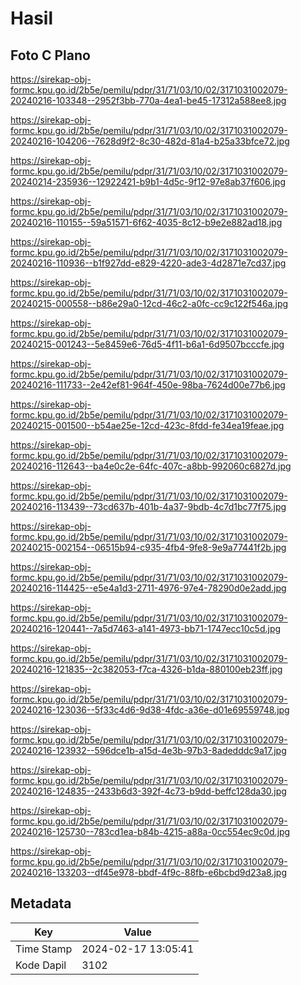 # Hasil

## Foto C Plano

https://sirekap-obj-formc.kpu.go.id/2b5e/pemilu/pdpr/31/71/03/10/02/3171031002079-20240216-103348--2952f3bb-770a-4ea1-be45-17312a588ee8.jpg

https://sirekap-obj-formc.kpu.go.id/2b5e/pemilu/pdpr/31/71/03/10/02/3171031002079-20240216-104206--7628d9f2-8c30-482d-81a4-b25a33bfce72.jpg

https://sirekap-obj-formc.kpu.go.id/2b5e/pemilu/pdpr/31/71/03/10/02/3171031002079-20240214-235936--12922421-b9b1-4d5c-9f12-97e8ab37f606.jpg

https://sirekap-obj-formc.kpu.go.id/2b5e/pemilu/pdpr/31/71/03/10/02/3171031002079-20240216-110155--59a51571-6f62-4035-8c12-b9e2e882ad18.jpg

https://sirekap-obj-formc.kpu.go.id/2b5e/pemilu/pdpr/31/71/03/10/02/3171031002079-20240216-110936--b1f927dd-e829-4220-ade3-4d2871e7cd37.jpg

https://sirekap-obj-formc.kpu.go.id/2b5e/pemilu/pdpr/31/71/03/10/02/3171031002079-20240215-000558--b86e29a0-12cd-46c2-a0fc-cc9c122f546a.jpg

https://sirekap-obj-formc.kpu.go.id/2b5e/pemilu/pdpr/31/71/03/10/02/3171031002079-20240215-001243--5e8459e6-76d5-4f11-b6a1-6d9507bcccfe.jpg

https://sirekap-obj-formc.kpu.go.id/2b5e/pemilu/pdpr/31/71/03/10/02/3171031002079-20240216-111733--2e42ef81-964f-450e-98ba-7624d00e77b6.jpg

https://sirekap-obj-formc.kpu.go.id/2b5e/pemilu/pdpr/31/71/03/10/02/3171031002079-20240215-001500--b54ae25e-12cd-423c-8fdd-fe34ea19feae.jpg

https://sirekap-obj-formc.kpu.go.id/2b5e/pemilu/pdpr/31/71/03/10/02/3171031002079-20240216-112643--ba4e0c2e-64fc-407c-a8bb-992060c6827d.jpg

https://sirekap-obj-formc.kpu.go.id/2b5e/pemilu/pdpr/31/71/03/10/02/3171031002079-20240216-113439--73cd637b-401b-4a37-9bdb-4c7d1bc77f75.jpg

https://sirekap-obj-formc.kpu.go.id/2b5e/pemilu/pdpr/31/71/03/10/02/3171031002079-20240215-002154--06515b94-c935-4fb4-9fe8-9e9a77441f2b.jpg

https://sirekap-obj-formc.kpu.go.id/2b5e/pemilu/pdpr/31/71/03/10/02/3171031002079-20240216-114425--e5e4a1d3-2711-4976-97e4-78290d0e2add.jpg

https://sirekap-obj-formc.kpu.go.id/2b5e/pemilu/pdpr/31/71/03/10/02/3171031002079-20240216-120441--7a5d7463-a141-4973-bb71-1747ecc10c5d.jpg

https://sirekap-obj-formc.kpu.go.id/2b5e/pemilu/pdpr/31/71/03/10/02/3171031002079-20240216-121835--2c382053-f7ca-4326-b1da-880100eb23ff.jpg

https://sirekap-obj-formc.kpu.go.id/2b5e/pemilu/pdpr/31/71/03/10/02/3171031002079-20240216-123036--5f33c4d6-9d38-4fdc-a36e-d01e69559748.jpg

https://sirekap-obj-formc.kpu.go.id/2b5e/pemilu/pdpr/31/71/03/10/02/3171031002079-20240216-123932--596dce1b-a15d-4e3b-97b3-8adedddc9a17.jpg

https://sirekap-obj-formc.kpu.go.id/2b5e/pemilu/pdpr/31/71/03/10/02/3171031002079-20240216-124835--2433b6d3-392f-4c73-b9dd-beffc128da30.jpg

https://sirekap-obj-formc.kpu.go.id/2b5e/pemilu/pdpr/31/71/03/10/02/3171031002079-20240216-125730--783cd1ea-b84b-4215-a88a-0cc554ec9c0d.jpg

https://sirekap-obj-formc.kpu.go.id/2b5e/pemilu/pdpr/31/71/03/10/02/3171031002079-20240216-133203--df45e978-bbdf-4f9c-88fb-e6bcbd9d23a8.jpg


## Metadata

| Key        | Value               |
| ---------- | ------------------- |
| Time Stamp | 2024-02-17 13:05:41 |
| Kode Dapil | 3102                |



